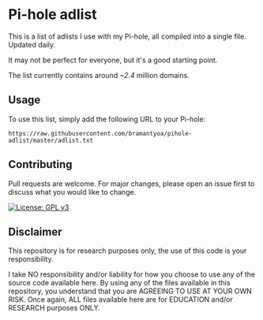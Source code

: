 # Pi-hole adlist

This is a list of adlists I use with my Pi-hole, all compiled into a single file. Updated daily.

It may not be perfect for everyone, but it's a good starting point.

The list currently contains around *~2.4* million domains.

## Usage

To use this list, simply add the following URL to your Pi-hole:

```text
https://raw.githubusercontent.com/bramantyoa/pihole-adlist/master/adlist.txt
```

## Contributing

Pull requests are welcome. For major changes, please open an issue first to discuss what you would like to change.

[![License: GPL v3](https://img.shields.io/badge/License-GPLv3-blue.svg)](https://www.gnu.org/licenses/gpl-3.0)

## Disclaimer

This repository is for research purposes only, the use of this code is your responsibility.

I take NO responsibility and/or liability for how you choose to use any of the source code available here. By using any of the files available in this repository, you understand that you are AGREEING TO USE AT YOUR OWN RISK. Once again, ALL files available here are for EDUCATION and/or RESEARCH purposes ONLY.